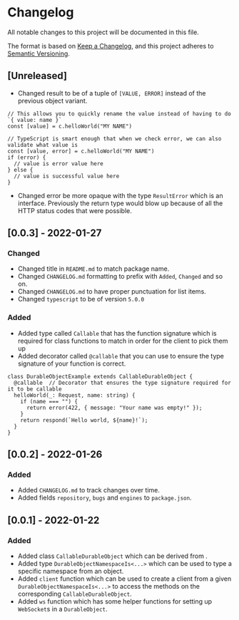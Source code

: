 # Changelog

All notable changes to this project will be documented in this file.

The format is based on [Keep a Changelog](https://keepachangelog.com/en/1.0.0/),
and this project adheres to [Semantic Versioning](https://semver.org/spec/v2.0.0.html).

## [Unreleased]

- Changed result to be of a tuple of `[VALUE, ERROR]` instead of the previous object variant.
```tsx
// This allows you to quickly rename the value instead of having to do `{ value: name }`
const [value] = c.helloWorld("MY NAME")

// TypeScript is smart enough that when we check error, we can also validate what value is
const [value, error] = c.helloWorld("MY NAME")
if (error) {
  // value is error value here
} else {
  // value is successful value here
}
```
- Changed error be more opaque with the type `ResultError` which is an interface. Previously the return type would blow up because of all the HTTP status codes that were possible.

## [0.0.3] - 2022-01-27

### Changed

- Changed title in `README.md` to match package name.
- Changed `CHANGELOG.md` formatting to prefix with `Added`, `Changed` and so on.
- Changed `CHANGELOG.md` to have proper punctuation for list items.
- Changed `typescript` to be of version `5.0.0`

### Added
- Added type called `Callable` that has the function signature which is required for class functions to match in order for the client to pick them up
- Added decorator called `@callable` that you can use to ensure the type signature of your function is correct.
```tsx
class DurableObjectExample extends CallableDurableObject {
  @callable  // Decorator that ensures the type signature required for it to be callable
  helloWorld(_: Request, name: string) {
    if (name === "") {
      return error(422, { message: "Your name was empty!" });
    }
    return respond(`Hello world, ${name}!`);
  }
}
```


## [0.0.2] - 2022-01-26

### Added

- Added `CHANGELOG.md` to track changes over time.
- Added fields `repository`, `bugs` and `engines` to `package.json`.

## [0.0.1] - 2022-01-22

### Added

- Added class `CallableDurableObject` which can be derived from .
- Added type `DurableObjectNamespaceIs<...>` which can be used to type a specific namespace from an object.
- Added `client` function which can be used to create a client from a given `DurableObjectNamespaceIs<...>` to access the methods on the corresponding `CallableDurableObject`.
- Added `ws` function which has some helper functions for setting up `WebSocket`s in a `DurableObject`.